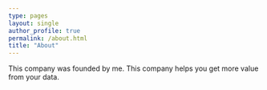```yaml
---
type: pages
layout: single
author_profile: true
permalink: /about.html
title: "About"
---
```


This company was founded by me. This company helps you get more value from your data. 